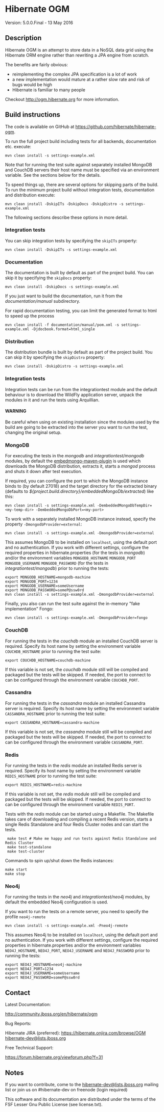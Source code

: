# Hibernate OGM

Version: 5.0.0.Final - 13 May 2016

## Description

Hibernate OGM is an attempt to store data in a NoSQL data grid using the Hibernate ORM engine rather than rewriting a JPA engine from scratch.

The benefits are fairly obvious:
 - reimplementing the complex JPA specification is a lot of work
 - a new implementation would mature at a rather slow rate and risk of bugs would be high
 - Hibernate is familiar to many people

Checkout <http://ogm.hibernate.org> for more information.

## Build instructions

The code is available on GitHub at <https://github.com/hibernate/hibernate-ogm>.

To run the full project build including tests for all backends, documentation etc. execute:

    mvn clean install -s settings-example.xml

Note that for running the test suite against separately installed MongoDB and CouchDB servers their host name must be specified via an environment variable.
See the sections below for the details.

To speed things up, there are several options for skipping parts of the build.
To run the minimum project build without integration tests, documentation and distribution execute:

    mvn clean install -DskipITs -DskipDocs -DskipDistro -s settings-example.xml

The following sections describe these options in more detail.

### Integration tests

You can skip integration tests by specifying the `skipITs` property:

    mvn clean install -DskipITs -s settings-example.xml

### Documentation

The documentation is built by default as part of the project build. You can skip it by specifying the `skipDocs` property:

    mvn clean install -DskipDocs -s settings-example.xml

If you just want to build the documentation, run it from the _documentation/manual_ subdirectory.

For rapid documentation testing, you can limit the generated format to html to speed up the process

    mvn clean install -f documentation/manual/pom.xml -s settings-example.xml -Djdocbook.format=html_single

### Distribution

The distribution bundle is built by default as part of the project build. You can skip it by specifying the `skipDistro` property:

    mvn clean install -DskipDistro -s settings-example.xml

### Integration tests

Integration tests can be run from the integrationtest module and the default behaviour is to download the WildFly application server,
unpack the modules in it and run the tests using Arquillian.

#### WARNING
Be careful when using on existing installation since the modules used by the build are going to be extracted into the
server you want to run the test, changing the original setup.

### MongoDB

For executing the tests in the _mongodb_ and _integrationtest/mongodb_ modules, by default the
[embedmongo-maven-plugin](https://github.com/joelittlejohn/embedmongo-maven-plugin) is used which downloads the MongoDB
distribution, extracts it, starts a _mongod_ process and shuts it down after test execution.

If required, you can configure the port to which the MongoDB instance binds to (by default 27018)
and the target directory for the extracted binary (defaults to _${project.build.directory}/embeddedMongoDb/extracted_) like this:

    mvn clean install -s settings-example.xml -DembeddedMongoDbTempDir=<my-temp-dir> -DembeddedMongoDbPort=<my-port>

To work with a separately installed MongoDB instance instead, specify the property `-DmongodbProvider=external`:

    mvn clean install -s settings-example.xml -DmongodbProvider=external

This assumes MongoDB to be installed on `localhost`, using the default port and no authentication.
If you work with different settings, configure the required properties in hibernate.properties (for the tests in _mongodb_)
and/or the environment variables `MONGODB_HOSTNAME` `MONGODB_PORT` `MONGODB_USERNAME` `MONGODB_PASSWORD` (for the tests in _integrationtest/mongodb_)
prior to running the tests:

    export MONGODB_HOSTNAME=mongodb-machine
    export MONGODB_PORT=1234
    export MONGODB_USERNAME=someUsername
    export MONGODB_PASSWORD=someP@ssw0rd
    mvn clean install -s settings-example.xml -DmongodbProvider=external

Finally, you also can run the test suite against the in-memory "fake implementation" Fongo:

    mvn clean install -s settings-example.xml -DmongodbProvider=fongo

### CouchDB

For running the tests in the _couchdb_ module an installed CouchDB server is required. Specify its host name by
setting the environment variable `COUCHDB_HOSTNAME` prior to running the test suite:

    export COUCHDB_HOSTNAME=couchdb-machine

If this variable is not set, the _couchdb_ module still will be compiled and packaged but the tests will be skipped.
If needed, the port to connect to can be configured through the environment variable `COUCHDB_PORT`.

### Cassandra

For running the tests in the _cassandra_ module an installed Cassandra server is required. Specify its host name by
setting the environment variable `CASSANDRA_HOSTNAME` prior to running the test suite:

    export CASSANDRA_HOSTNAME=cassandra-machine

If this variable is not set, the _cassandra_ module still will be compiled and packaged but the tests will be skipped.
If needed, the port to connect to can be configured through the environment variable `CASSANDRA_PORT`.

### Redis

For running the tests in the _redis_ module an installed Redis server is required. Specify its host name by
setting the environment variable `REDIS_HOSTNAME` prior to running the test suite:

    export REDIS_HOSTNAME=redis-machine

If this variable is not set, the _redis_ module still will be compiled and packaged but the tests will be skipped.
If needed, the port to connect to can be configured through the environment variable `REDIS_PORT`.

Tests with the _redis_ module can be started using a Makefile. The Makefile takes care of downloading and compiling
a recent Redis version, starts a single Redis Standalone and four Redis Cluster nodes and can start the tests.

     make test # Make me happy and run tests against Redis Standalone and Redis Cluster
     make test-standalone
     make test-cluster

Commands to spin up/shut down the Redis instances:

    make start
    make stop

### Neo4j

For running the tests in the _neo4j_ and _integrationtest/neo4j_ modules, by default the
embedded Neo4j configuration is used.

If you want to run the tests on a remote server, you need to specify the profile `neo4j-remote`

    mvn clean install -s settings-example.xml -Pneo4j-remote

This assumes Neo4j to be installed on `localhost`, using the default port and no authentication.
If you work with different settings, configure the required properties in hibernate.properties
and/or the environment variables `NEO4J_HOSTNAME`, `NEO4J_PORT`, `NEO4J_USERNAME` and `NEO4J_PASSWORD`
prior to running the tests:

    export NEO4J_HOSTNAME=neo4j-machine
    export NEO4J_PORT=1234
    export NEO4J_USERNAME=someUsername
    export NEO4J_PASSWORD=someP@ssw0rd

## Contact

Latest Documentation:

   <http://community.jboss.org/en/hibernate/ogm>

Bug Reports:

   Hibernate JIRA (preferred): <https://hibernate.onjira.com/browse/OGM>
   <hibernate-dev@lists.jboss.org>

Free Technical Support:

   <https://forum.hibernate.org/viewforum.php?f=31>

## Notes

If you want to contribute, come to the <hibernate-dev@lists.jboss.org> mailing list
or join us on #hibernate-dev on freenode (login required)

This software and its documentation are distributed under the terms of the
FSF Lesser Gnu Public License (see license.txt).
